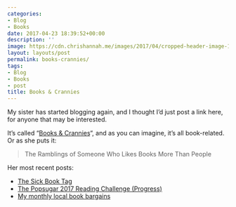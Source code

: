 ```yaml
---
categories:
- Blog
- Books
date: 2017-04-23 18:39:52+00:00
description: ''
image: https://cdn.chrishannah.me/images/2017/04/cropped-header-image-1.jpg
layout: layouts/post
permalink: books-crannies/
tags:
- Blog
- Books
- post
title: Books & Crannies
---
```


<div class="kg-card-markdown">
<p><!-- link[https://jadeehannah.wordpress.com/] --></p>
<p>My sister has started blogging again, and I thought I&#8217;d just post a link here, for anyone that may be interested.</p>
<p>It&#8217;s called &#8220;<a href="https://jadeehannah.wordpress.com/">Books &amp; Crannies</a>&#8220;, and as you can imagine, it&#8217;s all book-related. Or as she puts it:</p>
<blockquote><p>The Ramblings of Someone Who Likes Books More Than People</p></blockquote>
<p>Her most recent posts:</p>
<ul>
<li><a href="https://jadeehannah.wordpress.com/2017/04/21/the-sick-book-tag/">The Sick Book Tag</a></li>
<li><a href="https://jadeehannah.wordpress.com/2017/04/19/the-popsugar-2017-reading-challenge-progress/">The Popsugar 2017 Reading Challenge (Progress)</a></li>
<li><a href="https://jadeehannah.wordpress.com/2017/04/17/my-monthly-local-book-bargains/">My monthly local book bargains</a></li>
</ul>
</div>